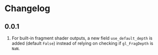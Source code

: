 # Changelog

## 0.0.1

1. For built-in fragment shader outputs, a new field `use_default_depth` is added (default `False`) instead of relying on checking if `gl_FragDepth` is `NaN`.
